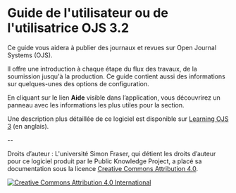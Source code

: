 # Guide de l'utilisateur ou de l'utilisatrice OJS 3.2

Ce guide vous aidera à publier des journaux et revues sur Open Journal Systems (OJS).

Il offre une introduction à chaque étape du flux des travaux, de la soumission jusqu'à la production. Ce guide contient aussi des informations sur quelques-unes des options de configuration.

En cliquant sur le lien **Aide** visible dans l’application, vous découvrirez un panneau avec les informations les plus utiles pour la section. 

Une description plus détaillée de ce logiciel est disponible sur [Learning OJS 3](https://docs.pkp.sfu.ca/learning-ojs/en/) (en anglais).

--

Droits d’auteur : L'université Simon Fraser, qui détient les droits d’auteur pour ce logiciel produit par le Public Knowledge Project, a placé sa documentation sous la licence [Creative Commons Attribution 4.0](http://creativecommons.org/licenses/by/4.0/).

[![](https://i.creativecommons.org/l/by/4.0/88x31.png "Creative Commons Attribution 4.0 International")](http://creativecommons.org/licenses/by/4.0/)
